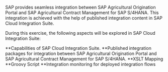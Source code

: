 SAP provides seamless integration between SAP Agricultural Origination Portal and SAP Agricultural Contract Management for SAP S/4HANA. This integration is achieved with the help of published integration content in SAP Cloud Integration Suite.

During this exercise, the following aspects will be explored in SAP Cloud Integration Suite:

**Capabilities of SAP Cloud Integration Suite.
**Published integration packages for integration between SAP Agricultural Origination Portal and SAP Agricultural Contract Management for SAP S/4HANA.
**XSLT Mapping
**Groovy Script
**Integration monitoring for deployed integration flows

